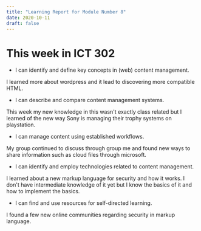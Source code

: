 ```yaml
---
title: "Learning Report for Module Number 8"
date: 2020-10-11
draft: false
---
```


# This week in ICT 302

- I can identify and define key concepts in (web) content management.

I learned more about wordpress and it lead to discovering more compatible HTML.

 - I can describe and compare content management systems.

This week my new knowledge in this wasn't exactly class related but I learned of the new way Sony is managing their trophy systems on playstation.

- I can manage content using established workflows.

My group continued to discuss through group me and found new ways to share information such as cloud files through microsoft.

 - I can identify and employ technologies related to content management.
 
 I learned about a new markup language for security and how it works. I don't have intermediate knowledge of it yet but I know the basics of it and how to implement the basics.
 
 - I can find and use resources for self-directed learning.

I found a few new online communities regarding security in markup language.
